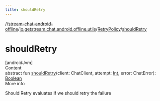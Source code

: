 ```yaml
---
title: shouldRetry
---
```

//[stream-chat-android-offline](../../../index.md)/[io.getstream.chat.android.offline.utils](../index.md)/[RetryPolicy](index.md)/[shouldRetry](shouldRetry.md)



# shouldRetry  
[androidJvm]  
Content  
abstract fun [shouldRetry](shouldRetry.md)(client: ChatClient, attempt: [Int](https://kotlinlang.org/api/latest/jvm/stdlib/kotlin/-int/index.html), error: ChatError): [Boolean](https://kotlinlang.org/api/latest/jvm/stdlib/kotlin/-boolean/index.html)  
More info  


Should Retry evaluates if we should retry the failure

  



